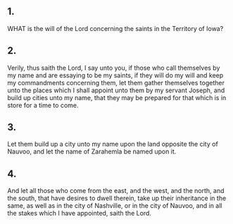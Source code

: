 ## 1.
WHAT is the will of the Lord concerning the saints in the Territory of Iowa?
## 2.
Verily, thus saith the Lord, I say unto you, if those who call themselves by my name and are essaying to be my saints, if they will do my will and keep my commandments concerning them, let them gather themselves together unto the places which I shall appoint unto them by my servant Joseph, and build up cities unto my name, that they may be prepared for that which is in store for a time to come.
## 3.
Let them build up a city unto my name upon the land opposite the city of Nauvoo, and let the name of Zarahemla be named upon it.
## 4.
And let all those who come from the east, and the west, and the north, and the south, that have desires to dwell therein, take up their inheritance in the same, as well as in the city of Nashville, or in the city of Nauvoo, and in all the stakes which I have appointed, saith the Lord.
